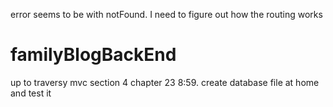 error seems to be with notFound. I need to figure out how the routing works

# familyBlogBackEnd
up to traversy mvc section 4 chapter 23 8:59. 
create database file at home and test it
